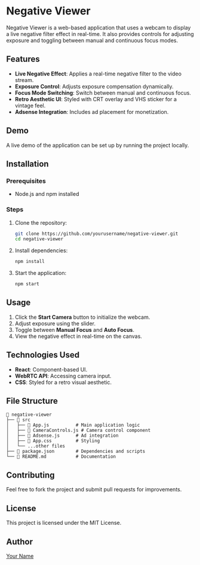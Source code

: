 # Negative Viewer

Negative Viewer is a web-based application that uses a webcam to display a live negative filter effect in real-time. It also provides controls for adjusting exposure and toggling between manual and continuous focus modes.

## Features
- **Live Negative Effect**: Applies a real-time negative filter to the video stream.
- **Exposure Control**: Adjusts exposure compensation dynamically.
- **Focus Mode Switching**: Switch between manual and continuous focus.
- **Retro Aesthetic UI**: Styled with CRT overlay and VHS sticker for a vintage feel.
- **Adsense Integration**: Includes ad placement for monetization.

## Demo
A live demo of the application can be set up by running the project locally.

## Installation
### Prerequisites
- Node.js and npm installed

### Steps
1. Clone the repository:
   ```sh
   git clone https://github.com/yourusername/negative-viewer.git
   cd negative-viewer
   ```
2. Install dependencies:
   ```sh
   npm install
   ```
3. Start the application:
   ```sh
   npm start
   ```

## Usage
1. Click the **Start Camera** button to initialize the webcam.
2. Adjust exposure using the slider.
3. Toggle between **Manual Focus** and **Auto Focus**.
4. View the negative effect in real-time on the canvas.

## Technologies Used
- **React**: Component-based UI.
- **WebRTC API**: Accessing camera input.
- **CSS**: Styled for a retro visual aesthetic.

## File Structure
```
📂 negative-viewer
├── 📁 src
│   ├── 📄 App.js          # Main application logic
│   ├── 📄 CameraControls.js # Camera control component
│   ├── 📄 Adsense.js      # Ad integration
│   ├── 📄 App.css         # Styling
│   └── ...other files
├── 📄 package.json        # Dependencies and scripts
└── 📄 README.md           # Documentation
```

## Contributing
Feel free to fork the project and submit pull requests for improvements.

## License
This project is licensed under the MIT License.

## Author
[Your Name](https://github.com/yourusername)

